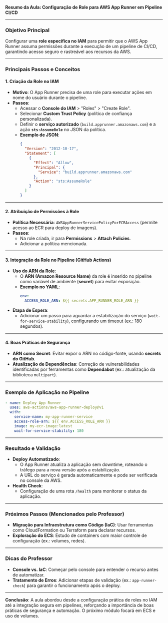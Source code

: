 **Resumo da Aula: Configuração de Role para AWS App Runner em Pipeline CI/CD**  

---

### **Objetivo Principal**  
Configurar uma **role específica no IAM** para permitir que o AWS App Runner assuma permissões durante a execução de um pipeline de CI/CD, garantindo acesso seguro e rastreável aos recursos da AWS.

---

### **Principais Passos e Conceitos**  

#### **1. Criação da Role no IAM**  
- **Motivo**: O App Runner precisa de uma role para executar ações em nome do usuário durante o pipeline.  
- **Passos**:  
  - Acessar o **Console do IAM** > "Roles" > "Create Role".  
  - Selecionar **Custom Trust Policy** (política de confiança personalizada).  
  - Definir o **serviço autorizado** (`build.apprunner.amazonaws.com`) e a ação **`sts:AssumeRole`** no JSON da política.  
  - **Exemplo de JSON**:  
    ```json
    {
      "Version": "2012-10-17",
      "Statement": [
        {
          "Effect": "Allow",
          "Principal": {
            "Service": "build.apprunner.amazonaws.com"
          },
          "Action": "sts:AssumeRole"
        }
      ]
    }
    ```

---

#### **2. Atribuição de Permissões à Role**  
- **Política Necessária**: `AWSAppRunnerServicePolicyForECRAccess` (permite acesso ao ECR para deploy de imagens).  
- **Passos**:  
  - Na role criada, ir para **Permissions** > **Attach Policies**.  
  - Adicionar a política mencionada.  

---

#### **3. Integração da Role no Pipeline (GitHub Actions)**  
- **Uso do ARN da Role**:  
  - O **ARN (Amazon Resource Name)** da role é inserido no pipeline como variável de ambiente (**secret**) para evitar exposição.  
  - **Exemplo no YAML**:  
    ```yaml
    env:
      ACCESS_ROLE_ARN: ${{ secrets.APP_RUNNER_ROLE_ARN }}
    ```  
- **Etapa de Espera**:  
  - Adicionar um passo para aguardar a estabilização do serviço (`wait-for-service-stability`), configurando um timeout (ex.: 180 segundos).  

---

#### **4. Boas Práticas de Segurança**  
- **ARN como Secret**: Evitar expor o ARN no código-fonte, usando **secrets do GitHub**.  
- **Atualização de Dependências**: Correção de vulnerabilidades identificadas por ferramentas como **Dependabot** (ex.: atualização da biblioteca `multipart`).  

---

### **Exemplo de Aplicação no Pipeline**  
```yaml
- name: Deploy App Runner
  uses: aws-actions/aws-app-runner-deploy@v1
  with:
    service-name: my-app-runner-service
    access-role-arn: ${{ env.ACCESS_ROLE_ARN }}
    image: my-ecr-image:latest
    wait-for-service-stability: 180
```

---

### **Resultado e Validação**  
- **Deploy Automatizado**:  
  - O App Runner atualiza a aplicação sem downtime, roteando o tráfego para a nova versão após a estabilização.  
  - A URL do serviço é gerada automaticamente e pode ser verificada no console da AWS.  
- **Health Check**:  
  - Configuração de uma rota `/health` para monitorar o status da aplicação.  

---

### **Próximos Passos (Mencionados pelo Professor)**  
- **Migração para Infraestrutura como Código (IaC)**: Usar ferramentas como CloudFormation ou Terraform para declarar recursos.  
- **Exploração do ECS**: Estudo de containers com maior controle de configuração (ex.: volumes, redes).  

---

### **Dicas do Professor**  
- **Console vs. IaC**: Começar pelo console para entender o recurso antes de automatizar.  
- **Tratamento de Erros**: Adicionar etapas de validação (ex.: `app-runner-check`) para garantir o funcionamento após o deploy.  

--- 

**Conclusão**: A aula abordou desde a configuração prática de roles no IAM até a integração segura em pipelines, reforçando a importância de boas práticas de segurança e automação. O próximo módulo focará em ECS e uso de volumes.